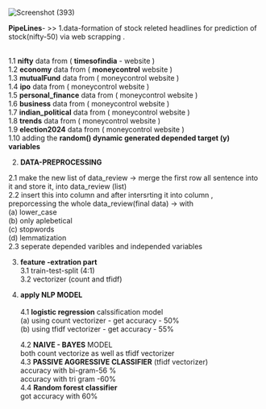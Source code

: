 
![Screenshot (393)](https://github.com/raj075512/.ipynb_checkpoints/assets/91281709/a6abede6-159a-4156-8a79-f114c9590350)




**PipeLines**- >>
1.data-formation of stock releted headlines for prediction of stock(nifty-50) via web scrapping .
<br> <br>

  1.1  **nifty** data from (  **timesofindia** - website )<br>
  1.2  **economy** data from ( **moneycontrol** website )<br>
  1.3  **mutualFund** data from ( moneycontrol website )<br>
  1.4  **ipo** data from ( moneycontrol website )<br>
  1.5  **personal_finance** data from ( moneycontrol website )<br>
  1.6  **business** data from ( moneycontrol website )<br>
  1.7  **indian_political** data from ( moneycontrol website )<br>
  1.8  **trends** data from ( moneycontrol website )<br>
  1.9 **election2024** data from ( moneycontrol website )<br>
  1.10  adding the **random() dynamic generated depended target (y) variables** 

2. **DATA-PREPROCESSING**  <br>
  
  2.1  make the new list of data_review -> merge the first row all sentence into it and store it, into data_review (list)
  <br>
  2.2  insert this into column and after intersrting it into column , preporcessing the whole data_review(final data) -> with <br> (a) lower_case <br>  (b) only aplebetical <br> (c) stopwords <br> (d) lemmatization
  <br>
  2.3 seperate depended varibles and independed variables 
  <br>

 
3. **feature -extration part**
   <br>
   3.1 train-test-split (4:1)  <br>
   3.2 vectorizer (count and tfidf)<br>

4. **apply NLP MODEL**<br><br>
   4.1 **logistic regression** calssification model<br>
       (a) using count vectorizer - get accuracy - 50%<br>
       (b) using tfidf vectorizer - get accuracy - 55%<br>
       
   4.2 **NAIVE - BAYES**  MODEL<br>
        both count vectorize as well as tfidf vectorizer<br>
   4.3 **PASSIVE AGGRESSIVE CLASSIFIER** (tfidf vectorizer)<br>
       accuracy with bi-gram-56 %<br>
       accuracy with tri gram -60% <br>
   4.4 **Random forest classifier**<br>
       got accuracy with 60% 
       

  
  
  
   
   
  
  
